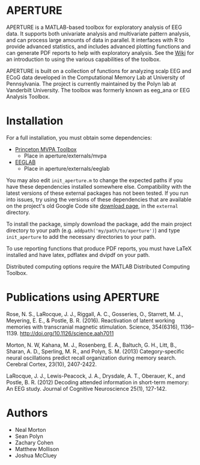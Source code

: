 # APERTURE

APERTURE is a MATLAB-based toolbox for exploratory analysis of EEG data. It supports both univariate analysis and multivariate pattern analysis, and can process large amounts of data in parallel. It interfaces with R to provide advanced statistics, and includes advanced plotting functions and can generate PDF reports to help with exploratory analysis. See the [Wiki](https://github.com/mortonne/aperture/wiki) for an introduction to using the various capabilities of the toolbox.

APERTURE is built on a collection of functions for analyzing scalp EEG and ECoG data developed in the Computational Memory Lab at University of Pennsylvania. The project is currently maintained by the Polyn lab at Vanderbilt University. The toolbox was formerly known as eeg_ana or EEG Analysis Toolbox.

# Installation

For a full installation, you must obtain some dependencies:

* [Princeton MVPA Toolbox](http://code.google.com/p/princeton-mvpa-toolbox/)
  * Place in aperture/externals/mvpa
* [EEGLAB](http://sccn.ucsd.edu/eeglab/)
  * Place in aperture/externals/eeglab

You may also edit `init_aperture.m` to change the expected paths if
you have these dependencies installed somewhere else. Compatibility
with the latest versions of these external packages has not been
tested. If you run into issues, try using the versions of these
dependencies that are available on the project's old Google Code site
[download page](https://code.google.com/p/eeg-analysis-toolbox/downloads/detail?name=eeg_ana_0.6.0.zip),
in the `external` directory.

To install the package, simply download the package, add the main
project directory to your path (e.g. `addpath('my/path/to/aperture')`)
and type `init_aperture` to add the necessary directories to your
path.

To use reporting functions that produce PDF reports, you must have LaTeX 
installed and have latex, pdflatex and dvipdf on your path.

Distributed computing options require the MATLAB Distributed Computing
 Toolbox.

# Publications using APERTURE

Rose, N. S., LaRocque, J. J., Riggall, A. C., Gosseries, O., Starrett, M. J., Meyering, E. E., & Postle, B. R. (2016). Reactivation of latent working memories with transcranial magnetic stimulation. Science, 354(6316), 1136–1139. http://doi.org/10.1126/science.aah7011

Morton, N. W, Kahana, M. J., Rosenberg, E. A., Baltuch, G. H., Litt, B., Sharan, A. D., Sperling, M. R., and Polyn, S. M. (2013) Category-specific neural oscillations predict recall organization during memory search. Cerebral Cortex, 23(10), 2407-2422.

LaRocque, J. J., Lewis-Peacock, J. A., Drysdale, A. T., Oberauer, K., and Postle, B. R. (2012) Decoding attended information in short-term memory: An EEG study. Journal of Cognitive Neuroscience 25(1), 127-142.

# Authors
* Neal Morton
* Sean Polyn
* Zachary Cohen
* Matthew Mollison
* Joshua McCluey
